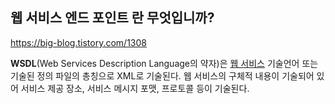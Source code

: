 ## 웹 서비스 엔드 포인트 란 무엇입니까?

https://big-blog.tistory.com/1308

**WSDL**(Web Services Description Language의 약자)은 [웹 서비스](https://ko.wikipedia.org/wiki/웹_서비스) 기술언어 또는 기술된 정의 파일의 총칭으로 XML로 기술된다. 웹 서비스의 구체적 내용이 기술되어 있어 서비스 제공 장소, 서비스 메시지 포맷, 프로토콜 등이 기술된다.